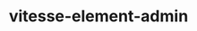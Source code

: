 ---
layout: home

title: vitesse-element-admin
titleTemplate: Vitesse & element-plus 驱动的后台管理系统

hero:
  name: VitesseElementAdmin
  text: Vitesse 后台管理系统
  tagline: 快速构建简单,高性能和基于文件系统的权限管理系统.
  actions:
    - theme: brand
      text: 快速开始
      link: /guide/getting-started
    - theme: alt
      text: 查看 GitHub
      link: https://github.com/zhiyuanzmj/vitesse-element-admin

features:
  - title: "Vitesse"
    details: 在Vitesse架构上进行的二次封装， 使用了最新的前端技术栈 具体查看Vitesse文档。感谢@antfu.
  - title: Element Plus
    details: 更加通用的组件库。element ui 的vue3版本，提供了很多高性能组件 可以满足大部分的业务需求.
  - title: Ag-Grid
    details: 号称 "The Best JavaScript Grid in the World"。本项目封装了 ag-grid 的api 大幅度降低了配置的难度.
  - title: Nitro
    details: Nuxt 3 的后端引擎，生成基于文件系统的Api接口，用于模拟Restful api接口.
---